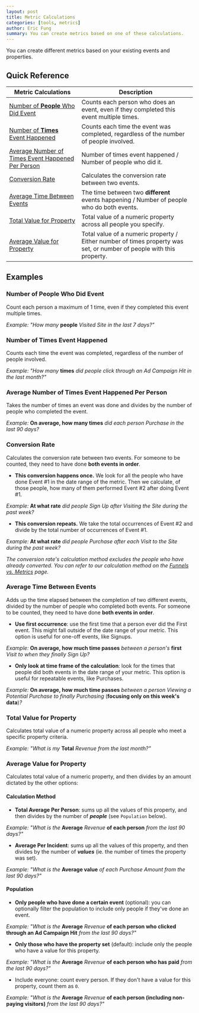 ```yaml
---
layout: post
title: Metric Calculations
categories: [tools, metrics]
author: Eric Fung
summary: You can create metrics based on one of these calculations.
---
```

You can create different metrics based on your existing events and properties.

## Quick Reference

Metric Calculations|Description
-------------------|-----------
[Number of **People** Who Did Event][people]|Counts each person who does an event, even if they completed this event multiple times.
[Number of **Times** Event Happened][times]|Counts each time the event was completed, regardless of the number of people involved.
[Average Number of Times Event Happened Per Person][average]|Number of times event happened / Number of people who did it.
[Conversion Rate][conversion]|Calculates the conversion rate between two events.
[Average Time Between Events][time]|The time between two **different** events happening / Number of people who do both events.
[Total Value for Property][total]|Total value of a numeric property across all people you specify.
[Average Value for Property][average-prop]| Total value of a numeric property / Either number of times property was set, or number of people with this property.

[people]: #number-of-people-who-did-event
[times]: #number-of-times-event-happened
[average]: #average-number-of-times-event-happened-per-person
[conversion]: #conversion-rate
[time]: #average-time-between-events
[total]: #total-value-for-property
[average-prop]: #average-value-for-property

## Examples

### Number of People Who Did Event
Count each person a maximum of 1 time, even if they completed this event multiple times.

*Example: "How many* **people** *Visited Site in the last 7 days?"*

### Number of Times Event Happened
Counts each time the event was completed, regardless of the number of people involved.

*Example: "How many* **times** *did people click through an Ad Campaign Hit in the last month?"*

### Average Number of Times Event Happened Per Person
Takes the number of times an event was done and divides by the number of people who completed the event.

*Example:* **On average, how many times** *did each person Purchase in the last 90 days?*

### Conversion Rate
Calculates the conversion rate between two events. For someone to be counted, they need to have done **both events in order**.

* **This conversion happens once.** We look for all the people who have done Event #1 in the date range of the metric. Then we calculate, of those people, how many of them performed Event #2 after doing Event #1.

*Example:* **At what rate** *did people Sign Up after Visiting the Site during the past week?*

* **This conversion repeats.**  We take the total occurrences of Event #2 and divide by the total number of occurrences of Event #1.

*Example:* **At what rate** *did people Purchase after each Visit to the Site during the past week?*

_The conversion rate's calculation method excludes the people who have already converted. You can refer to our calculation method on the [Funnels vs. Metrics][fvm] page._

### Average Time Between Events
Adds up the time elapsed between the completion of two different events, divided by the number of people who completed both events. For someone to be counted, they need to have done **both events in order**.

* **Use first occurrence**: use the first time that a person ever did the First event. This might fall outside of the date range of your metric. This option is useful for one-off events, like Signups.

*Example:* **On average, how much time passes** *between a person's* **first** *Visit to when they finally Sign Up?*

* **Only look at time frame of the calculation**: look for the times that people did both events in the date range of your metric. This option is useful for repeatable events, like Purchases.

*Example:* **On average, how much time passes** *between a person Viewing a Potential Purchase to finally Purchasing* (**focusing only on this week's data**)*?*


### Total Value for Property
Calculates total value of a numeric property across all people who meet a specific property criteria.

*Example: "What is my* **Total** *Revenue from the last month?"*

### Average Value for Property
Calculates total value of a numeric property, and then divides by an amount dictated by the other options:

#### Calculation Method

* **Total Average Per Person**: sums up all the values of this property, and then divides by the number of ***people*** (see `Population` below).

*Example: "What is the* **Average** *Revenue* **of each person** *from the last 90 days?"*

* **Average Per Incident**: sums up all the values of this property, and then divides by the number of ***values*** (ie. the number of times the property was set).

*Example: "What is the* **Average value** *of each Purchase Amount from the last 90 days?"*

#### Population

* **Only people who have done a certain event** (optional): you can optionally filter the population to include only people if they've done an event.

*Example: "What is the* **Average** *Revenue* **of each person who clicked through an Ad Campaign Hit** *from the last 90 days?"*

* **Only those who have the property set** (default): include only the people who have a value for this property.

*Example: "What is the* **Average** *Revenue* **of each person who has paid** *from the last 90 days?"*

* Include everyone: count every person. If they don't have a value for this property, count them as `0`.

*Example: "What is the* **Average** *Revenue* **of each person (including non-paying visitors)** *from the last 90 days?"*

[fvm]: /tools//funnels-vs-metrics